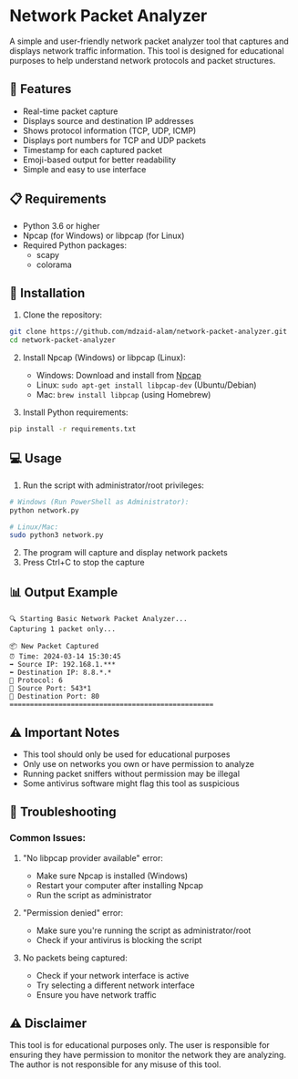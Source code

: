 # Network Packet Analyzer

A simple and user-friendly network packet analyzer tool that captures and displays network traffic information. This tool is designed for educational purposes to help understand network protocols and packet structures.

## 🌟 Features

- Real-time packet capture
- Displays source and destination IP addresses
- Shows protocol information (TCP, UDP, ICMP)
- Displays port numbers for TCP and UDP packets
- Timestamp for each captured packet
- Emoji-based output for better readability
- Simple and easy to use interface

## 📋 Requirements

- Python 3.6 or higher
- Npcap (for Windows) or libpcap (for Linux)
- Required Python packages:
  - scapy
  - colorama

## 🚀 Installation

1. Clone the repository:
```bash
git clone https://github.com/mdzaid-alam/network-packet-analyzer.git
cd network-packet-analyzer
```

2. Install Npcap (Windows) or libpcap (Linux):
   - Windows: Download and install from [Npcap](https://npcap.com/#download)
   - Linux: `sudo apt-get install libpcap-dev` (Ubuntu/Debian)
   - Mac: `brew install libpcap` (using Homebrew)

3. Install Python requirements:
```bash
pip install -r requirements.txt
```

## 💻 Usage

1. Run the script with administrator/root privileges:
```bash
# Windows (Run PowerShell as Administrator):
python network.py

# Linux/Mac:
sudo python3 network.py
```

2. The program will capture and display network packets
3. Press Ctrl+C to stop the capture

## 📊 Output Example

```
🔍 Starting Basic Network Packet Analyzer...
Capturing 1 packet only...

📦 New Packet Captured
⏰ Time: 2024-03-14 15:30:45
➡️ Source IP: 192.168.1.***
⬅️ Destination IP: 8.8.*.*
📡 Protocol: 6
🔌 Source Port: 543*1
🔌 Destination Port: 80
==================================================
```

## ⚠️ Important Notes

- This tool should only be used for educational purposes
- Only use on networks you own or have permission to analyze
- Running packet sniffers without permission may be illegal
- Some antivirus software might flag this tool as suspicious

## 🔧 Troubleshooting

### Common Issues:

1. "No libpcap provider available" error:
   - Make sure Npcap is installed (Windows)
   - Restart your computer after installing Npcap
   - Run the script as administrator

2. "Permission denied" error:
   - Make sure you're running the script as administrator/root
   - Check if your antivirus is blocking the script

3. No packets being captured:
   - Check if your network interface is active
   - Try selecting a different network interface
   - Ensure you have network traffic

## ⚠️ Disclaimer

This tool is for educational purposes only. The user is responsible for ensuring they have permission to monitor the network they are analyzing. The author is not responsible for any misuse of this tool. 
